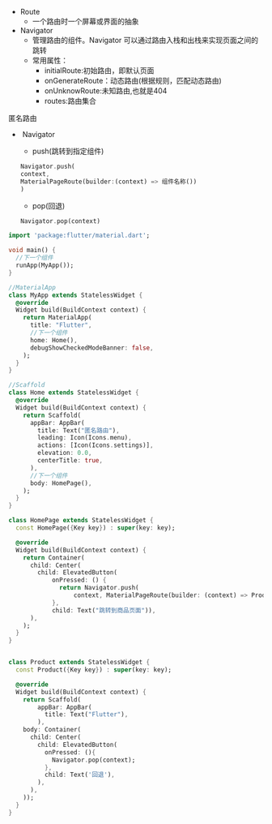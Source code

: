 - Route
  - 一个路由时一个屏幕或界面的抽象
- Navigator
  - 管理路由的组件。Navigator 可以通过路由入栈和出栈来实现页面之间的跳转
  - 常用属性：
    - initialRoute:初始路由，即默认页面
    - onGenerateRoute：动态路由(根据规则，匹配动态路由)
    - onUnknowRoute:未知路由,也就是404
    - routes:路由集合

匿名路由

- ​	Navigator

  - push(跳转到指定组件)

  ```dart
  Navigator.push(
  context,
  MaterialPageRoute(builder:(context) => 组件名称())
  )
  ```

  - pop(回退)

  ```dart
  Navigator.pop(context)
  ```

```dart
import 'package:flutter/material.dart';

void main() {
  //下一个组件
  runApp(MyApp());
}

//MaterialApp
class MyApp extends StatelessWidget {
  @override
  Widget build(BuildContext context) {
    return MaterialApp(
      title: "Flutter",
      //下一个组件
      home: Home(),
      debugShowCheckedModeBanner: false,
    );
  }
}

//Scaffold
class Home extends StatelessWidget {
  @override
  Widget build(BuildContext context) {
    return Scaffold(
      appBar: AppBar(
        title: Text("匿名路由"),
        leading: Icon(Icons.menu),
        actions: [Icon(Icons.settings)],
        elevation: 0.0,
        centerTitle: true,
      ),
      //下一个组件
      body: HomePage(),
    );
  }
}

class HomePage extends StatelessWidget {
  const HomePage({Key key}) : super(key: key);

  @override
  Widget build(BuildContext context) {
    return Container(
      child: Center(
        child: ElevatedButton(
            onPressed: () {
              return Navigator.push(
                  context, MaterialPageRoute(builder: (context) => Product()));
            },
            child: Text("跳转到商品页面")),
      ),
    );
  }
}


class Product extends StatelessWidget {
  const Product({Key key}) : super(key: key);

  @override
  Widget build(BuildContext context) {
    return Scaffold(
        appBar: AppBar(
          title: Text("Flutter"),
        ),
    body: Container(
      child: Center(
        child: ElevatedButton(
          onPressed: (){
            Navigator.pop(context);
          },
          child: Text('回退'),
        ),
      ),
    ));
  }
}
```